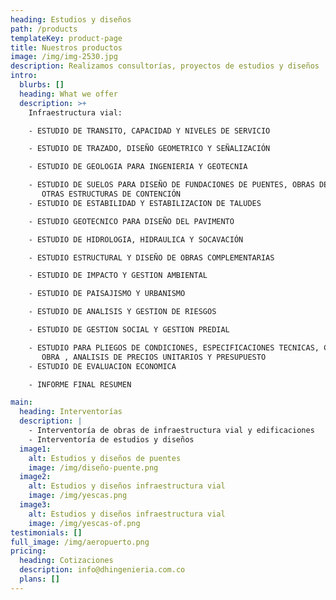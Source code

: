 ```yaml
---
heading: Estudios y diseños
path: /products
templateKey: product-page
title: Nuestros productos
image: /img/img-2530.jpg
description: Realizamos consultorías, proyectos de estudios y diseños
intro:
  blurbs: []
  heading: What we offer
  description: >+
    Infraestructura vial:

    - ESTUDIO DE TRANSITO, CAPACIDAD Y NIVELES DE SERVICIO	

    - ESTUDIO DE TRAZADO, DISEÑO GEOMETRICO Y SEÑALIZACIÓN	

    - ESTUDIO DE GEOLOGIA PARA INGENIERIA Y GEOTECNIA	

    - ESTUDIO DE SUELOS PARA DISEÑO DE FUNDACIONES DE PUENTES, OBRAS DE ARTE Y 
       OTRAS ESTRUCTURAS DE CONTENCIÓN                                                                                         	
    - ESTUDIO DE ESTABILIDAD Y ESTABILIZACION DE TALUDES	

    - ESTUDIO GEOTECNICO PARA DISEÑO DEL PAVIMENTO	

    - ESTUDIO DE HIDROLOGIA, HIDRAULICA Y SOCAVACIÓN	

    - ESTUDIO ESTRUCTURAL Y DISEÑO DE OBRAS COMPLEMENTARIAS	

    - ESTUDIO DE IMPACTO Y GESTION AMBIENTAL	

    - ESTUDIO DE PAISAJISMO Y URBANISMO

    - ESTUDIO DE ANALISIS Y GESTION DE RIESGOS	

    - ESTUDIO DE GESTION SOCIAL Y GESTION PREDIAL	

    - ESTUDIO PARA PLIEGOS DE CONDICIONES, ESPECIFICACIONES TECNICAS, CANTIDADES DE 
       OBRA , ANALISIS DE PRECIOS UNITARIOS Y PRESUPUESTO                                                    	
    - ESTUDIO DE EVALUACION ECONOMICA	

    - INFORME FINAL RESUMEN	

main:
  heading: Interventorías
  description: |
    - Interventoría de obras de infraestructura vial y edificaciones
    - Interventoría de estudios y diseños
  image1:
    alt: Estudios y diseños de puentes
    image: /img/diseño-puente.png
  image2:
    alt: Estudios y diseños infraestructura vial
    image: /img/yescas.png
  image3:
    alt: Estudios y diseños infraestructura vial
    image: /img/yescas-of.png
testimonials: []
full_image: /img/aeropuerto.png
pricing:
  heading: Cotizaciones
  description: info@dhingenieria.com.co
  plans: []
---
```

